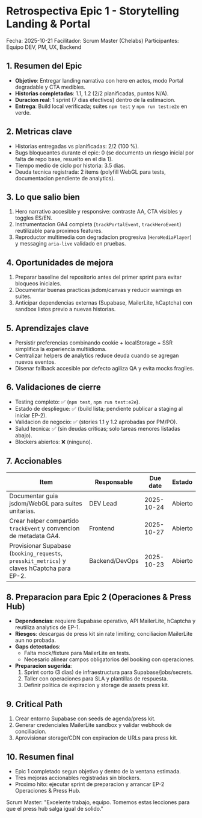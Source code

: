 ﻿# Retrospectiva Epic 1 - Storytelling Landing & Portal

Fecha: 2025-10-21
Facilitador: Scrum Master (Chelabs)
Participantes: Equipo DEV, PM, UX, Backend

## 1. Resumen del Epic
- **Objetivo**: Entregar landing narrativa con hero en actos, modo Portal degradable y CTA medibles.
- **Historias completadas**: 1.1, 1.2 (2/2 planificadas, puntos N/A).
- **Duracion real**: 1 sprint (7 dias efectivos) dentro de la estimacion.
- **Entrega**: Build local verificada; suites `npm test` y `npm run test:e2e` en verde.

## 2. Metricas clave
- Historias entregadas vs planificadas: 2/2 (100 %).
- Bugs bloqueantes durante el epic: 0 (se documento un riesgo inicial por falta de repo base, resuelto en el dia 1).
- Tiempo medio de ciclo por historia: 3.5 dias.
- Deuda tecnica registrada: 2 items (polyfill WebGL para tests, documentacion pendiente de analytics).

## 3. Lo que salio bien
1. Hero narrativo accesible y responsive: contraste AA, CTA visibles y toggles ES/EN.
2. Instrumentacion GA4 completa (`trackPortalEvent`, `trackHeroEvent`) reutilizable para proximos features.
3. Reproductor multimedia con degradacion progresiva (`HeroMediaPlayer`) y messaging `aria-live` validado en pruebas.

## 4. Oportunidades de mejora
1. Preparar baseline del repositorio antes del primer sprint para evitar bloqueos iniciales.
2. Documentar buenas practicas jsdom/canvas y reducir warnings en suites.
3. Anticipar dependencias externas (Supabase, MailerLite, hCaptcha) con sandbox listos previo a nuevas historias.

## 5. Aprendizajes clave
- Persistir preferencias combinando cookie + localStorage + SSR simplifica la experiencia multiidioma.
- Centralizar helpers de analytics reduce deuda cuando se agregan nuevos eventos.
- Disenar fallback accesible por defecto agiliza QA y evita mocks fragiles.

## 6. Validaciones de cierre
- Testing completo: ✅ (`npm test`, `npm run test:e2e`).
- Estado de despliegue: ✅ (build lista; pendiente publicar a staging al iniciar EP-2).
- Validacion de negocio: ✅ (stories 1.1 y 1.2 aprobadas por PM/PO).
- Salud tecnica: ✅ (sin deudas criticas; solo tareas menores listadas abajo).
- Blockers abiertos: ❌ (ninguno).

## 7. Accionables
| Item | Responsable | Due date | Estado |
| --- | --- | --- | --- |
| Documentar guia jsdom/WebGL para suites unitarias. | DEV Lead | 2025-10-24 | Abierto |
| Crear helper compartido `trackEvent` y convencion de metadata GA4. | Frontend | 2025-10-27 | Abierto |
| Provisionar Supabase (`booking_requests`, `presskit_metrics`) y claves hCaptcha para EP-2. | Backend/DevOps | 2025-10-23 | Abierto |

## 8. Preparacion para Epic 2 (Operaciones & Press Hub)
- **Dependencias**: requiere Supabase operativo, API MailerLite, hCaptcha y reutiliza analytics de EP-1.
- **Riesgos**: descargas de press kit sin rate limiting; conciliacion MailerLite aun no probada.
- **Gaps detectados**:
  - Falta mock/fixture para MailerLite en tests.
  - Necesario alinear campos obligatorios del booking con operaciones.
- **Preparacion sugerida**:
  1. Sprint corto (3 dias) de infraestructura para Supabase/jobs/secrets.
  2. Taller con operaciones para SLA y plantillas de respuesta.
  3. Definir politica de expiracion y storage de assets press kit.

## 9. Critical Path
1. Crear entorno Supabase con seeds de agenda/press kit.
2. Generar credenciales MailerLite sandbox y validar webhook de conciliacion.
3. Aprovisionar storage/CDN con expiracion de URLs para press kit.

## 10. Resumen final
- Epic 1 completado segun objetivo y dentro de la ventana estimada.
- Tres mejoras accionables registradas sin blockers.
- Proximo hito: ejecutar sprint de preparacion y arrancar EP-2 Operaciones & Press Hub.

Scrum Master: "Excelente trabajo, equipo. Tomemos estas lecciones para que el press hub salga igual de solido."
